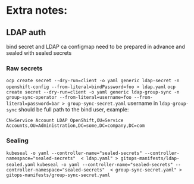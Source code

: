 # Extra notes:

## LDAP auth
bind secret and LDAP ca configmap need to be prepared in advance and sealed with sealed secrets

### Raw secrets
`ocp create secret --dry-run=client -o yaml generic ldap-secret -n openshift-config --from-literal=bindPassword=foo > ldap.yaml`
`ocp create secret --dry-run=client -o yaml generic ldap-group-sync -n group-sync-operator --from-literal=username=foo --from-literal=password=bar > group-sync-secret.yaml`
username in `ldap-group-sync` should be full path to the bind user, example:
```
CN=Service Account LDAP OpenShift,OU=Service Accounts,OU=Administration,DC=some,DC=company,DC=com
```

### Sealing
`kubeseal -o yaml --controller-name="sealed-secrets" --controller-namespace="sealed-secrets"  < ldap.yaml" > gitops-manifests/ldap-sealed.yaml`
`kubeseal -o yaml --controller-name="sealed-secrets" --controller-namespace="sealed-secrets"  < group-sync-secret.yaml" > gitops-manifests/group-sync-secret.yaml`
